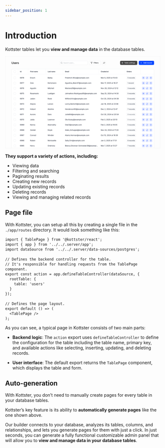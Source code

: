 ```yaml
---
sidebar_position: 1
---
```


# Introduction

Kottster tables let you **view and manage data** in the database tables.

<!-- <img src='/img/table-explanation.png' width='100%' alt='Table features in Kottster' /> -->

![Table features in Kottster](table-explanation.png)

**They support a variety of actions, including:**

- Viewing data
- Filtering and searching
- Paginating results
- Creating new records
- Updating existing records
- Deleting records
- Viewing and managing related records

## Page file

With Kottster, you can setup all this by creating a single file in the `./app/routes` directory. It would look something like this:

```tsx title="app/routes/users/index.jsx"
import { TablePage } from '@kottster/react'; 
import { app } from '../../.server/app';
import dataSource from '../../.server/data-sources/postgres';

// Defines the backend controller for the table.
// It's responsible for handling requests from the TablePage component.
export const action = app.defineTableController(dataSource, {
  rootTable: {
    table: 'users'
  }
});

// Defines the page layout.
export default () => (
  <TablePage />
);
```

As you can see, a typical page in Kottster consists of two main parts:

- **Backend logic**: The `action` export uses `defineTableController` to define the configuration for the table including the table name, primary key, and available actions like selecting, inserting, updating, and deleting records.

- **User interface**: The default export returns the `TablePage` component, which displays the table and form.

## Auto-generation

With Kottster, you don’t need to manually create pages for every table in your database tables. 

Kottster’s key feature is its ability to **automatically generate pages** like the one shown above. 

Our builder connects to your database, analyzes its tables, columns, and relationships, and lets you generate pages for them with just a click. In just seconds, you can generate a fully functional customizable admin panel that will allow you to **view and manage data in your database tables**.
